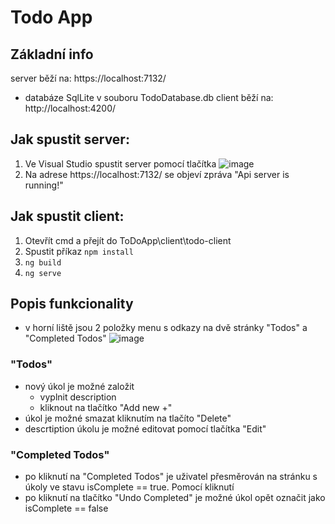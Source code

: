 # Todo App
## Základní info
server běží na: https://localhost:7132/
- databáze SqlLite v souboru TodoDatabase.db
client běží na: http://localhost:4200/

## Jak spustit server:
1) Ve Visual Studio spustit server pomocí tlačítka ![image](https://github.com/user-attachments/assets/98afd407-d019-428f-af42-bfcfd6187341)
2) Na adrese https://localhost:7132/ se objeví zpráva "Api server is running!" 

## Jak spustit client:
1) Otevřít cmd a přejít do ToDoApp\client\todo-client
2) Spustit příkaz `npm install`
3) `ng build`
4) `ng serve`

## Popis funkcionality
- v horní liště jsou 2 položky menu s odkazy na dvě stránky "Todos" a "Completed Todos"
![image](https://github.com/user-attachments/assets/15e949a8-97ba-4470-9d82-e602747d0ef2)

### "Todos" 
- nový úkol je možné založit
  * vyplnit description
  * kliknout na tlačítko "Add new +"
- úkol je možné smazat kliknutím na tlačíto "Delete"
- descrtiption úkolu je možné editovat pomocí tlačítka "Edit"
### "Completed Todos" 
- po kliknutí na "Completed Todos" je uživatel přesměrován na stránku s úkoly ve stavu isComplete == true. Pomocí kliknutí
- po kliknutí na tlačítko "Undo Completed" je možné úkol opět označit jako isComplete == false
